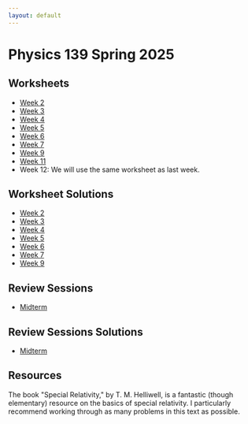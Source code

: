 ```yaml
---
layout: default
---
```

# Physics 139 Spring 2025
## Worksheets
* [Week 2](https://jacoberl.github.io/assets/139/week-2-worksheet.pdf)
* [Week 3](https://jacoberl.github.io/assets/139/week-3-worksheet.pdf)
* [Week 4](https://jacoberl.github.io/assets/139/week-4-worksheet.pdf)
* [Week 5](https://jacoberl.github.io/assets/139/week-5-worksheet.pdf)
* [Week 6](https://jacoberl.github.io/assets/139/week-6-worksheet.pdf)
* [Week 7](https://jacoberl.github.io/assets/139/week-7-worksheet.pdf)
* [Week 9](https://jacoberl.github.io/assets/139/week-9-worksheet.pdf)
* [Week 11](https://jacoberl.github.io/assets/139/week-11-worksheet.pdf)
* Week 12: We will use the same worksheet as last week.

## Worksheet Solutions
* [Week 2](https://jacoberl.github.io/assets/139/week-2-worksheet-solutions.pdf)
* [Week 3](https://jacoberl.github.io/assets/139/week-3-worksheet-solutions.pdf)
* [Week 4](https://jacoberl.github.io/assets/139/week-4-worksheet-solutions.pdf)
* [Week 5](https://jacoberl.github.io/assets/139/week-5-worksheet-solutions.pdf)
* [Week 6](https://jacoberl.github.io/assets/139/week-6-worksheet-solutions.pdf)
* [Week 7](https://jacoberl.github.io/assets/139/week-7-worksheet-solutions.pdf)
* [Week 9](https://jacoberl.github.io/assets/139/week-9-worksheet-solutions.pdf)

## Review Sessions
* [Midterm](https://jacoberl.github.io/assets/139/review-problems-1.pdf)

## Review Sessions Solutions
* [Midterm](https://jacoberl.github.io/assets/139/review-problems-1-solutions.pdf)

## Resources
The book "Special Relativity," by T. M. Helliwell, is a fantastic (though elementary) resource on the basics of special relativity. I particularly recommend working through as many problems in this text as possible.
